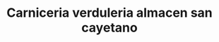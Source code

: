 ---
title: "Carniceria verduleria almacen san cayetano"
url: /cordoba/carniceria-verduleria-almacen-san-cayetano/
shop: carnicero
---